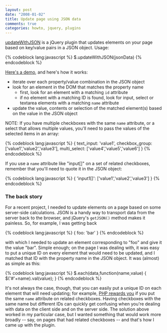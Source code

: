 ```yaml
---
layout: post
date: "2008-01-02"
title: Update page using JSON data
comments: true
categories: howto, jquery, plugins
---
```


<a href="http://www.rebeccamurphey.com/jquery/updateWithJSON/jquery.updateWithJSON.js">updateWithJSON</a> is a jQuery plugin that updates elements on your page based on key/value pairs in a JSON object. Usage:

{% codeblock lang:javascript %}
$.updateWithJSON(jsonData)
{% endcodeblock %}

<a href="http://www.rebeccamurphey.com/jquery/updateWithJSON/">Here's a demo</a>, and here's how it works:

<ul>
<li>iterate over each property/value combination in the JSON object</li>
<li>look for an element in the DOM that matches the property name
<ul>
<li>first, look for an element with a matching <code>id</code> attribute</li>
<li>if no element with a matching ID is found, look for input, select or textarea elements with a matching <code>name</code> attribute</li>
</ul>
</li>
<li>update the value, contents or selection of the matched element(s) based on the value in the JSON object</li>
</ul>

NOTE: If you have multiple checkboxes with the same <code>name</code> attribute, or a select that allows multiple values, you'll need to pass the values of the selected items in an array:

{% codeblock lang:javascript %}
{
  text_input: 'value1',
  checkbox_group: ['value1','value2','value3'],
  multi_select: ['value4','value5','value6']
}
{% endcodeblock %}


If you use a <code>name</code> attribute like "input[]" on a set of related checkboxes, remember that you'll need to quote it in the JSON object:

{% codeblock lang:javascript %}
{
  'input1[]': ['value1','value2','value3']
}
{% endcodeblock %}


<h3>The back story</h3>
For a recent project, I needed to update elements on a page based on some server-side calculations. JSON is a handy way to transport data from the server back to the browser, and jQuery's <code>getJSON()</code> method makes it painless. So, for example, I was getting back

{% codeblock lang:javascript %}
{ foo: 'bar' }
{% endcodeblock %}

with which I needed to update an element corresponding to "foo" and give it the value "bar". Simple enough; on the page I was dealing with, it was easy to put a unique ID on every element that would need to be updated, and I matched that ID with the property name in the JSON object. It was (almost) as simple as this:

{% codeblock lang:javascript %}
$.each(data,function(name,value) {
  $('#'+name).val(value);
}
{% endcodeblock %}

It's not always the case, though, that you can easily put a unique ID on each element that will need updating; for example, <a href="http://us.php.net/manual/en/language.variables.external.php#77344">PHP rewards you</a> if you put the same <code>name</code> attribute on related checkboxes. Having checkboxes with the same name but different IDs can quickly get confusing when you're dealing with data on the client side and on the server side. The solution above worked in my particular case, but I wanted something that would work more broadly -- say, on pages that had related checkboxes -- and that's how I came up with the plugin.
